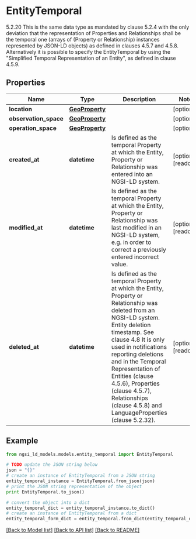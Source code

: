 # EntityTemporal

5.2.20 This is the same data type as mandated by clause 5.2.4 with the only deviation that the representation of Properties and Relationships shall be the temporal one (arrays of (Property or Relationship) instances represented by JSON-LD objects) as defined in clauses 4.5.7 and 4.5.8. Alternatively it is possible to specify the EntityTemporal by using the \"Simplified Temporal Representation of an Entity\", as defined in clause 4.5.9. 

## Properties
Name | Type | Description | Notes
------------ | ------------- | ------------- | -------------
**location** | [**GeoProperty**](GeoProperty.md) |  | [optional] 
**observation_space** | [**GeoProperty**](GeoProperty.md) |  | [optional] 
**operation_space** | [**GeoProperty**](GeoProperty.md) |  | [optional] 
**created_at** | **datetime** | Is defined as the temporal Property at which the Entity, Property or Relationship was entered into an NGSI-LD system.  | [optional] [readonly] 
**modified_at** | **datetime** | Is defined as the temporal Property at which the Entity, Property or Relationship was last modified in an NGSI-LD system, e.g. in order to correct a previously entered incorrect value.  | [optional] [readonly] 
**deleted_at** | **datetime** | Is defined as the temporal Property at which the Entity, Property or Relationship was deleted from an NGSI-LD system.  Entity deletion timestamp. See clause 4.8 It is only used in notifications reporting deletions and in the Temporal Representation of Entities (clause 4.5.6), Properties (clause 4.5.7), Relationships (clause 4.5.8) and LanguageProperties (clause 5.2.32).  | [optional] [readonly] 

## Example

```python
from ngsi_ld_models.models.entity_temporal import EntityTemporal

# TODO update the JSON string below
json = "{}"
# create an instance of EntityTemporal from a JSON string
entity_temporal_instance = EntityTemporal.from_json(json)
# print the JSON string representation of the object
print EntityTemporal.to_json()

# convert the object into a dict
entity_temporal_dict = entity_temporal_instance.to_dict()
# create an instance of EntityTemporal from a dict
entity_temporal_form_dict = entity_temporal.from_dict(entity_temporal_dict)
```
[[Back to Model list]](../README.md#documentation-for-models) [[Back to API list]](../README.md#documentation-for-api-endpoints) [[Back to README]](../README.md)


